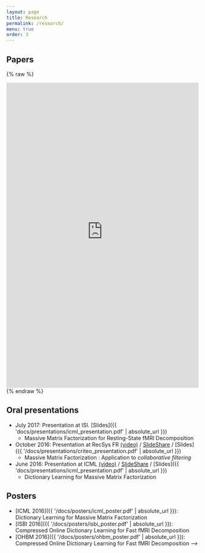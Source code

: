 ```yaml
---
layout: page
title: Research
permalink: /research/
menu: true
order: 3
---
```

## Papers

{% raw %}
<iframe src="https://haltools.archives-ouvertes.fr/Public/afficheRequetePubli.php?auteur_exp=Arthur%2C+Mensch&CB_auteur=oui&CB_titre=oui&CB_article=oui&langue=Anglais&tri_exp=date_publi&ordre_aff=TA&Fen=Aff&css=../css/VisuCondenseSsCadre.css"
 style="width: 100%; border:none" height="800px" scrolling="yes">
 &nbsp;
 </iframe>
{% endraw %}

## Oral presentations
- July 2017: Presentation at ISI. [Slides]({{ 'docs/presentations/icml_presentation.pdf' | absolute_url }})
  - Massive Matrix Factorization for Resting-State fMRI Decomposition
- October 2016: Presentation at RecSys FR [(video)](https://www.youtube.com/watch?v=WU7GL2LFWwc) / [SlideShare](http://www.slideshare.net/ruthraarthur/dictionary-learning-for-massive-matrix-factorization-applications-to-collaborative-filtering)
/ [Slides]({{ '/docs/presentations/criteo_presentation.pdf' | absolute_url }})
  - Massive Matrix Factorization : Application to *collaborative filtering*
- June 2016: Presentation at ICML [(video)](http://techtalks.tv/talks/dictionary-learning-for-massive-matrix-factorization/62416/) / [SlideShare](http://www.slideshare.net/ruthraarthur/dictionary-learning-for-massive-matrix-factorization-66958894) /
 [Slides]({{ 'docs/presentations/icml_presentation.pdf' | absolute_url }})
  - Dictionary Learning for Massive Matrix Factorization

## Posters
- [ICML 2016]({{ '/docs/posters/icml_poster.pdf' | absolute_url }}): Dictionary Learning for Massive Matrix Factorization
- [ISBI 2016]({{ '/docs/posters/isbi_poster.pdf' | absolute_url }}): Compressed Online Dictionary Learning for Fast fMRI Decomposition
- [OHBM 2016]({{ '/docs/posters/ohbm_poster.pdf' | absolute_url }}): Compressed Online Dictionary Learning for Fast fMRI Decomposition -->
